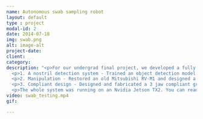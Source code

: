 ```yaml
---
name: Autonomous swab sampling robot
layout: default
type : project
modal-id: 2
date: 2014-07-18
img: swab.png
alt: image-alt
project-date: 
client: 
category: 
description: "<p>For our undergrad final project, we developed a fully autonomous swab testing system. This project has 3 main subsystems:</p>
  <p>1. A nostril detection system - Trained an object detection model with a custom-made dataset with over 30,000 images from 47 people using yolov5 and ran it on an Xbox Kinect to detect the position of nostrils with an mAP of 86.9%.</p>
  <p>2. Manipulation - Restored an old Mitsubishi RV-M1 and designed a control circuit to control the arm using ROS and Moveit.</p>
  <p>3. Compliant design - Designed and fabricated a 3 jaw compliant gripper with force feedback to detect when the swab hits the nasal walls and safely channel the swab through the nasal cavity using impedance control</p>
  <p>The whole system was running on an Nvidia Jetson TX2. You can read more about this project in my <a href=\"https://docs.google.com/document/d/16zXyAnVcTt-DmsoWMEf8eCqAczfnzF2o2qk0vAvZb1A/edit?usp=sharing\">thesis</a>.</p>"
video: swab_testing.mp4
gif:

---
```

